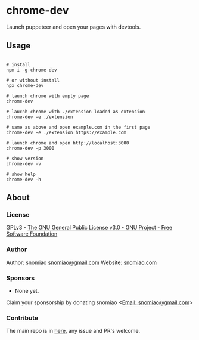 # chrome-dev

Launch puppeteer and open your pages with devtools.

## Usage

```shell

# install
npm i -g chrome-dev

# or without install
npx chrome-dev

# launch chrome with empty page
chrome-dev

# laucnh chrome with ./extension loaded as extension
chrome-dev -e ./extension

# same as above and open example.com in the first page
chrome-dev -e ./extension https://example.com

# launch chrome and open http://localhost:3000
chrome-dev -p 3000

# show version
chrome-dev -v

# show help
chrome-dev -h
```

## About

### License

GPLv3 - [The GNU General Public License v3.0 - GNU Project - Free Software Foundation](https://www.gnu.org/licenses/gpl-3.0.en.html)


### Author

Author: snomiao <snomiao@gmail.com>
Website: [snomiao.com](https://snomiao.com)

### Sponsors

- None yet.

Claim your sponsorship by donating snomiao <[Email: snomiao@gmail.com](mailto:snomiao@gmail.com)>

### Contribute

The main repo is in [here](https://github.com/snomiao/js#readme), any issue and PR's welcome.
